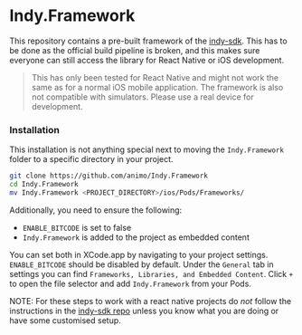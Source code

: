 # Indy.Framework

This repository contains a pre-built framework of the
[indy-sdk](https://github.com/hyperledger/indy-sdk). This has to be done as the
official build pipeline is broken, and this makes sure everyone can still access
the library for React Native or iOS development.

> This has only been tested for React Native and might not work the same as for
> a normal iOS mobile application.
> The framework is also not compatible with simulators. Please use a real device
> for development.

### Installation

This installation is not anything special next to moving the
`Indy.Framework` folder to a specific directory in your project.

```bash
git clone https://github.com/animo/Indy.Framework
cd Indy.Framework
mv Indy.Framework <PROJECT_DIRECTORY>/ios/Pods/Frameworks/
```

Additionally, you need to ensure the following:

- `ENABLE_BITCODE` is set to false
- `Indy.Framework` is added to the project as embedded content

You can set both in XCode.app by navigating to your project settings. `ENABLE_BITCODE` should be disabled by default.
Under the `General` tab in settings you can find `Frameworks, Libraries, and Embedded Content`. Click `+` to open the file selector and add `Indy.Framework` from your Pods.

NOTE: For these steps to work with a react native projects do _not_ follow the instructions in the [indy-sdk repo](https://github.com/hyperledger/indy-sdk) unless you know what you are doing or have some customised setup.
